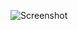 ![Screenshot](https://raw.githubusercontent.com/Cryakl/Ultimate-RAT-Collection/refs/heads/main/PainRat/PaiN%20RAT%200.1%20RC1/Screenshot.png)
